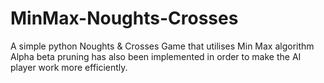 # MinMax-Noughts-Crosses

A simple python Noughts & Crosses Game that utilises Min Max algorithm
Alpha beta pruning has also been implemented in order to make the AI player work more efficiently.
